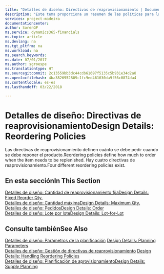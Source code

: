 ```yaml
---
title: "Detalles de diseño: Directivas de reaprovisionamiento | Documentos de Microsoft"
description: "Este tema proporciona un resumen de las políticas para la reposición de producto."
services: project-madeira
documentationcenter: 
author: SorenGP
ms.service: dynamics365-financials
ms.topic: article
ms.devlang: na
ms.tgt_pltfrm: na
ms.workload: na
ms.search.keywords: 
ms.date: 07/01/2017
ms.author: sgroespe
ms.translationtype: HT
ms.sourcegitcommit: 2c13559bb3dc44cdb61697f5135c5b931e34d2a8
ms.openlocfilehash: 4ba3826952809c1fc9ed461030da9f56c0874da4
ms.contentlocale: es-es
ms.lasthandoff: 03/22/2018

---
```

# <a name="design-details-reordering-policies"></a><span data-ttu-id="ffa4e-103">Detalles de diseño: Directivas de reaprovisionamiento</span><span class="sxs-lookup"><span data-stu-id="ffa4e-103">Design Details: Reordering Policies</span></span>
<span data-ttu-id="ffa4e-104">Las directivas de reaprovisionamiento definen cuánto se debe pedir cuando se debe reponer el producto.</span><span class="sxs-lookup"><span data-stu-id="ffa4e-104">Reordering policies define how much to order when the item needs to be replenished.</span></span> <span data-ttu-id="ffa4e-105">Hay cuatro directivas de reaprovisionamiento.</span><span class="sxs-lookup"><span data-stu-id="ffa4e-105">Four different reordering policies exist.</span></span>  

## <a name="in-this-section"></a><span data-ttu-id="ffa4e-106">En esta sección</span><span class="sxs-lookup"><span data-stu-id="ffa4e-106">In This Section</span></span>  
[<span data-ttu-id="ffa4e-107">Detalles de diseño: Cantidad de reaprovisionamiento fija</span><span class="sxs-lookup"><span data-stu-id="ffa4e-107">Design Details: Fixed Reorder Qty.</span></span>](design-details-fixed-reorder-qty.md)  
[<span data-ttu-id="ffa4e-108">Detalles de diseño: Cantidad máxima</span><span class="sxs-lookup"><span data-stu-id="ffa4e-108">Design Details: Maximum Qty.</span></span>](design-details-maximum-qty.md)  
[<span data-ttu-id="ffa4e-109">Detalles de diseño: Pedidos</span><span class="sxs-lookup"><span data-stu-id="ffa4e-109">Design Details: Order</span></span>](design-details-order.md)  
[<span data-ttu-id="ffa4e-110">Detalles de diseño: Lote por lote</span><span class="sxs-lookup"><span data-stu-id="ffa4e-110">Design Details: Lot-for-Lot</span></span>](design-details-lot-for-lot.md)  

## <a name="see-also"></a><span data-ttu-id="ffa4e-111">Consulte también</span><span class="sxs-lookup"><span data-stu-id="ffa4e-111">See Also</span></span>  
<span data-ttu-id="ffa4e-112">[Detalles de diseño: Parámetros de la planificación](design-details-planning-parameters.md) </span><span class="sxs-lookup"><span data-stu-id="ffa4e-112">[Design Details: Planning Parameters](design-details-planning-parameters.md) </span></span>  
<span data-ttu-id="ffa4e-113">[Detalles de diseño: Gestión de directivas de reaprovisionamiento](design-details-handling-reordering-policies.md) </span><span class="sxs-lookup"><span data-stu-id="ffa4e-113">[Design Details: Handling Reordering Policies](design-details-handling-reordering-policies.md) </span></span>  
[<span data-ttu-id="ffa4e-114">Detalles de diseño: Planificación de aprovisionamiento</span><span class="sxs-lookup"><span data-stu-id="ffa4e-114">Design Details: Supply Planning</span></span>](design-details-supply-planning.md)

